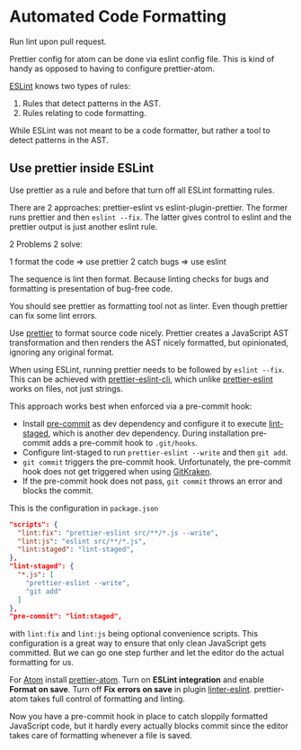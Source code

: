 # Automated Code Formatting

Run lint upon pull request.

Prettier config for atom can be done via eslint config file. This is kind of
handy as opposed to having to configure prettier-atom.

[ESLint](http://eslint.org/) knows two types of rules:

1. Rules that detect patterns in the AST.
1. Rules relating to code formatting.

While ESLint was not meant to be a code formatter, but rather a tool to detect
patterns in the AST.

## Use prettier inside ESLint

Use prettier as a rule and before that turn off all ESLint formatting rules.

There are 2 approaches: prettier-eslint vs eslint-plugin-prettier. The former
runs prettier and then `eslint --fix`. The latter gives control to eslint and
the prettier output is just another eslint rule.

2 Problems 2 solve:

1 format the code => use prettier 2 catch bugs => use eslint

The sequence is lint then format. Because linting checks for bugs and formatting
is presentation of bug-free code.

You should see prettier as formatting tool not as linter. Even though prettier
can fix some lint errors.

Use [prettier](https://github.com/prettier/prettier) to format source code
nicely. Prettier creates a JavaScript AST transformation and then renders the
AST nicely formatted, but opinionated, ignoring any original format.

When using ESLint, running prettier needs to be followed by `eslint --fix`. This
can be achieved with
[prettier-eslint-cli](https://github.com/prettier/prettier-eslint-cli), which
unlike [prettier-eslint](https://github.com/prettier/prettier-eslint) works on
files, not just strings.

This approach works best when enforced via a pre-commit hook:

- Install [pre-commit](https://github.com/observing/pre-commit) as dev
  dependency and configure it to execute
  [lint-staged](https://github.com/okonet/lint-staged), which is another dev
  dependency. During installation pre-commit adds a pre-commit hook to
  `.git/hooks`.
- Configure lint-staged to run `prettier-eslint --write` and then `git add`.
- `git commit` triggers the pre-commit hook. Unfortunately, the pre-commit hook
  does not get triggered when using [GitKraken](https://www.gitkraken.com/).
- If the pre-commit hook does not pass, `git commit` throws an error and blocks
  the commit.

This is the configuration in `package.json`

```JSON
"scripts": {
  "lint:fix": "prettier-eslint src/**/*.js --write",
  "lint:js": "eslint src/**/*.js",
  "lint:staged": "lint-staged",
},
"lint-staged": {
  "*.js": [
    "prettier-eslint --write",
    "git add"
  ]
},
"pre-commit": "lint:staged",
```

with `lint:fix` and `lint:js` being optional convenience scripts. This
configuration is a great way to ensure that only clean JavaScript gets
committed. But we can go one step further and let the editor do the actual
formatting for us.

For [Atom](https://atom.io/) install
[prettier-atom](https://atom.io/packages/prettier-atom). Turn on **ESLint
integration** and enable **Format on save**. Turn off **Fix errors on save** in
plugin [linter-eslint](https://github.com/AtomLinter/linter-eslint).
prettier-atom takes full control of formatting and linting.

Now you have a pre-commit hook in place to catch sloppily formatted JavaScript
code, but it hardly every actually blocks commit since the editor takes care of
formatting whenever a file is saved.
